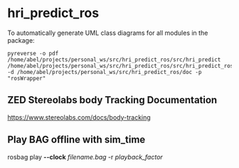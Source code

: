 # hri_predict_ros

To automatically generate UML class diagrams for all modules in the package:

```
pyreverse -o pdf /home/abel/projects/personal_ws/src/hri_predict_ros/src/hri_predict /home/abel/projects/personal_ws/src/hri_predict_ros/src/hri_predict_ros -d /home/abel/projects/personal_ws/src/hri_predict_ros/doc -p "rosWrapper"
```

## ZED Stereolabs body Tracking Documentation
https://www.stereolabs.com/docs/body-tracking


## Play BAG offline with sim_time
rosbag play **--clock** *filename.bag* -r *playback_factor*